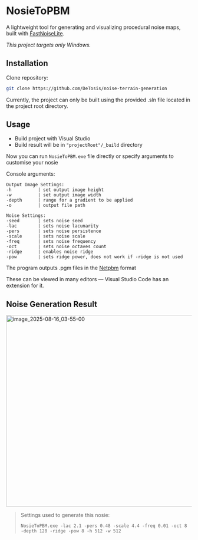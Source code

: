 # NosieToPBM

A lightweight tool for generating and visualizing procedural noise maps, built with [FastNoiseLite](https://github.com/Auburn/FastNoiseLite).

_This project targets only Windows._ 

## Installation

Clone repository: 

```bash
git clone https://github.com/DeTosis/noise-terrain-generation
```

Currently, the project can only be built using the provided .sln file located in the project root directory.

## Usage

* Build project with Visual Studio
* Build result will be in `"projectRoot"/_build` directory

Now you can run `NosieToPBM.exe` file directly or specify arguments to customise your nosie 

Console arguments:
~~~
Output Image Settings:
-h			| set output image height
-w			| set output image width
-depth		| range for a gradient to be applied
-o			| output file path

Noise Settings:
-seed		| sets noise seed  
-lac		| sets noise lacunarity  
-pers		| sets noise persistence  
-scale		| sets noise scale  
-freq		| sets noise frequency  
-oct		| sets noise octaves count  
-ridge		| enables noise ridge  
-pow		| sets ridge power, does not work if -ridge is not used  
~~~

The program outputs .pgm files in the [Netpbm](https://en.wikipedia.org/wiki/Netpbm) format

These can be viewed in many editors — Visual Studio Code has an extension for it.

## Noise Generation Result

<img width="520" height="520" alt="image_2025-08-16_03-55-00" src="https://github.com/user-attachments/assets/ea2145af-af83-46c3-9979-287e170f1578" />

>Settings used to generate this nosie:
>
>`NosieToPBM.exe -lac 2.1 -pers 0.48 -scale 4.4 -freq 0.01 -oct 8 -depth 128 -ridge -pow 8 -h 512 -w 512`
